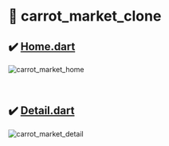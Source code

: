# :carrot: carrot_market_clone

## :heavy_check_mark: [Home.dart](https://github.com/Riudiu/carrot_market_clone/blob/master/lib/screen/Home.dart)

![carrot_market_home](https://user-images.githubusercontent.com/86466976/148484664-05b2a8d2-c5c2-438a-93e9-636301121d0c.png)

<br>

## :heavy_check_mark: [Detail.dart](https://github.com/Riudiu/carrot_market_clone/blob/master/lib/screen/Detail.dart)

![carrot_market_detail](https://user-images.githubusercontent.com/86466976/148484655-46399fd8-292f-4a5e-859b-df27921f4df9.png)